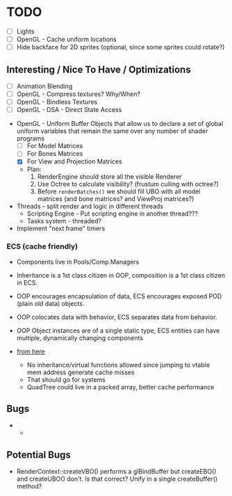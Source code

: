 # TODO

- [ ] Lights
- [ ] OpenGL - Cache uniform locations
- [ ] Hide backface for 2D sprites (optional, since some sprites could rotate?)

## Interesting / Nice To Have / Optimizations
- [ ] Animation Blending
- [ ] OpenGL - Compress textures? Why/When?
- [ ] OpenGL - Bindless Textures
- [ ] OpenGL - DSA - Direct State Access
- OpenGL - Uniform Buffer Objects that allow us to declare a set of global uniform variables that remain the same over any number of shader programs
  - [ ] For Model Matrices
  - [ ] For Bones Matrices
  - [x] For View and Projection Matrices
  - Plan:
    1. RenderEngine should store all the visible Renderer
    2. Use Octree to calculate visibility? (frustum culling with octree?)
    3. Before ```renderBatches()``` we should fill UBO with all model matrices (and bone matrices? and ViewProj matrices?)
- Threads - split render and logic in different threads
  - Scripting Engine - Put scripting engine in another thread???
  - Tasks system - threaded?
- Implement "next frame" timers

### ECS (cache friendly)
- Components live in Pools/Comp.Managers
- Inheritance is a 1st class citizen in OOP, composition is a 1st class citizen in ECS.
- OOP encourages encapsulation of data, ECS encourages exposed POD (plain old data) objects.
- OOP colocates data with behavior, ECS separates data from behavior.
- OOP Object instances are of a single static type, ECS entities can have multiple, dynamically changing components

- [from here](https://gamedev.stackexchange.com/questions/82030/how-are-entity-systems-cache-efficient)
  - No inheritance/virtual functions allowed since jumping to vtable mem address generate cache misses
  - That should go for systems
  - QuadTree could live in a packed array, better cache performance

## Bugs
- -

## Potential Bugs
- RenderContext::createVBO() performs a glBindBuffer but createEBO() and createUBO() don't. Is that correct? Unify in a single createBuffer() method?